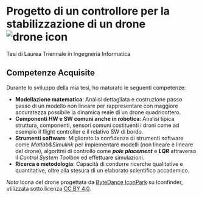 # Progetto di un controllore per la stabilizzazione di un drone ![drone icon](https://github.com/user-attachments/assets/df7b5d9e-06c1-4c0f-aa84-b7a0faf4d96b)



Tesi di Laurea Triennale in Ingegneria Informatica

## Competenze Acquisite

Durante lo sviluppo della mia tesi, ho maturato le seguenti competenze:

- **Modellazione matematica**: Analisi dettagliata e costruzione passo passo di un modello non lineare per rappresentare con maggiore accuratezza possibile la dinamica reale di un drone quadricottero.
- **Componenti HW e SW comuni anche in robotica**: Analisi tipica struttura, componenti, sensori comuni costituenti i droni come ad esempio il flight controller e il relativo SW di bordo.
- **Strumenti software**: Migliorato la confidenza di strumenti software come _Matlab&Simulink_ per implementare modelli (non lineare e lineare del drone), algoritmi di controllo come _**pole placement**_ e _**LQR**_ attraverso il _Control System Toolbox_ ed effettuare simulazioni.
- **Ricerca e metodologia**: Capacità di condurre ricerche qualitative e quantitative, oltre alla stesura di un elaborato scientifico accademico.

<!--## Riferimenti

Se desideri ulteriori dettagli o discussioni, puoi contattarmi a o visitare il mio profilo. (aggiungere, in arrivo)-->
_Nota_
Icona del drone progettata da [ByteDance IconPark](https://www.iconfinder.com/icons/9068987/drone_icon) su Iconfinder, utilizzata sotto licenza [CC BY 4.0](https://creativecommons.org/licenses/by/4.0/).
